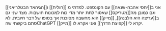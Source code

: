 אני ב[[יחסי אהבה-שנאה]] עם הקונספט.
למדתי מ [[חולית]] ו[[הגיהאד הבטלריאני]] וגם כמובן מה[[מטריקס]] שאסור לתת יותר מדי כוח למכונות חושבות.
מצד שני גם ב[[עריצה היא הלבנה]], [[מייק]] הוא מחשבה מסוכנת אך בסופו של דבר חיובית. לא סתם ביקשתי שהChatGPT יקרא לי [[קפיצת הדרך]] ואני אקרא לו [[מייק]].